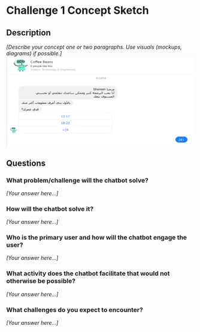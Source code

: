 # Challenge 1 Concept Sketch

## Description

*[Describe your concept one or two paragraphs. Use visuals (mockups, diagrams) if possible.]*
![alt text](1.png)

## Questions

### What problem/challenge will the chatbot solve? 

*[Your answer here...]*

### How will the chatbot solve it? 

*[Your answer here...]*

### Who is the primary user and how will the chatbot engage the user?

*[Your answer here...]*

### What activity does the chatbot facilitate that would not otherwise be possible? 

*[Your answer here...]*

### What challenges do you expect to encounter?

*[Your answer here...]*